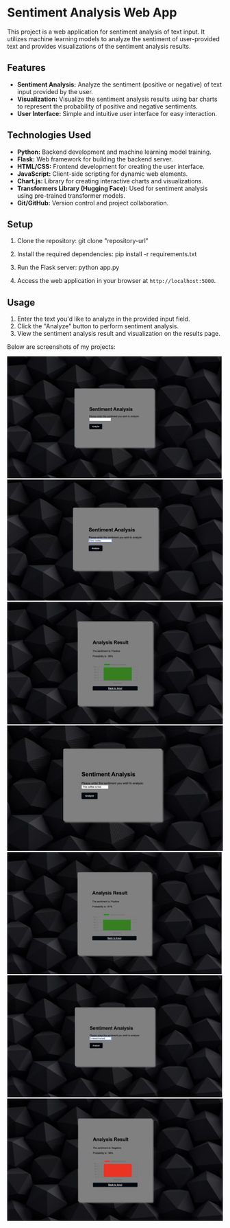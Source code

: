 # Sentiment Analysis Web App

This project is a web application for sentiment analysis of text input. It utilizes machine learning models to analyze the sentiment of user-provided text and provides visualizations of the sentiment analysis results.

## Features

- **Sentiment Analysis:** Analyze the sentiment (positive or negative) of text input provided by the user.
- **Visualization:** Visualize the sentiment analysis results using bar charts to represent the probability of positive and negative sentiments.
- **User Interface:** Simple and intuitive user interface for easy interaction.

## Technologies Used

- **Python:** Backend development and machine learning model training.
- **Flask:** Web framework for building the backend server.
- **HTML/CSS:** Frontend development for creating the user interface.
- **JavaScript:** Client-side scripting for dynamic web elements.
- **Chart.js:** Library for creating interactive charts and visualizations.
- **Transformers Library (Hugging Face):** Used for sentiment analysis using pre-trained transformer models.
- **Git/GitHub:** Version control and project collaboration.

## Setup

1. Clone the repository: 
git clone "repository-url"
2. Install the required dependencies:
pip install -r requirements.txt
3. Run the Flask server:
python app.py

4. Access the web application in your browser at `http://localhost:5000`.

## Usage

1. Enter the text you'd like to analyze in the provided input field.
2. Click the "Analyze" button to perform sentiment analysis.
3. View the sentiment analysis result and visualization on the results page.

Below are screenshots of my projects:

![Alt Text](https://github.com/mansi2804/Sentiment_Analysis-/blob/main/Output_Screenshots/SS1.png)
<br>
![Alt Text](https://github.com/mansi2804/Sentiment_Analysis-/blob/main/Output_Screenshots/SS2.png)
<br>
![Alt Text](https://github.com/mansi2804/Sentiment_Analysis-/blob/main/Output_Screenshots/SS3.png)
![Alt Text](https://github.com/mansi2804/Sentiment_Analysis-/blob/main/Output_Screenshots/SS4.png)
![Alt Text](https://github.com/mansi2804/Sentiment_Analysis-/blob/main/Output_Screenshots/SS5.png)
![Alt Text](https://github.com/mansi2804/Sentiment_Analysis-/blob/main/Output_Screenshots/SS6.png)
![Alt Text](https://github.com/mansi2804/Sentiment_Analysis-/blob/main/Output_Screenshots/SS7.png)


